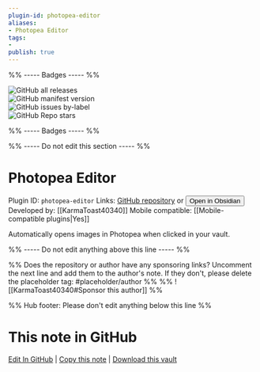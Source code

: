 ```yaml
---
plugin-id: photopea-editor
aliases:
- Photopea Editor
tags: 
- 
publish: true
---
```


%% ----- Badges ----- %%

![GitHub all releases](https://img.shields.io/github/downloads/KarmaToast40340/photopea-editor/total?color=573E7A&logo=github&style=for-the-badge)   
![GitHub manifest version](https://img.shields.io/github/manifest-json/v/KarmaToast40340/photopea-editor?color=573E7A&logo=github&style=for-the-badge)   
![GitHub issues by-label](https://img.shields.io/github/issues/KarmaToast40340/photopea-editor/help%20wanted?color=573E7A&logo=github&style=for-the-badge)   
![GitHub Repo stars](https://img.shields.io/github/stars/KarmaToast40340/photopea-editor?color=573E7A&logo=github&style=for-the-badge)

%% ----- Badges ----- %%

%% ----- Do not edit this section ----- %%

# Photopea Editor

Plugin ID: `photopea-editor`
Links: [GitHub repository](https://github.com/KarmaToast40340/photopea-editor) or [<button id=HH>Open in Obsidian</button>](obsidian://show-plugin?id=photopea-editor)
Developed by: [[KarmaToast40340]]
Mobile compatible: [[Mobile-compatible plugins|Yes]]

Automatically opens images in Photopea when clicked in your vault.

%% ----- Do not edit anything above this line ----- %% 

%% Does the repository or author have any sponsoring links? Uncomment the next line and add them to the author's note. If they don't, please delete the placeholder tag: #placeholder/author %%
%% ![[KarmaToast40340#Sponsor this author]] %%

%% Hub footer: Please don't edit anything below this line %%

# This note in GitHub

<span class="git-footer">[Edit In GitHub](https://github.dev/obsidian-community/obsidian-hub/blob/main/02%20-%20Community%20Expansions/02.05%20All%20Community%20Expansions/Plugins/photopea-editor.md "git-hub-edit-note") | [Copy this note](https://raw.githubusercontent.com/obsidian-community/obsidian-hub/main/02%20-%20Community%20Expansions/02.05%20All%20Community%20Expansions/Plugins/photopea-editor.md "git-hub-copy-note") | [Download this vault](https://github.com/obsidian-community/obsidian-hub/archive/refs/heads/main.zip "git-hub-download-vault") </span>
